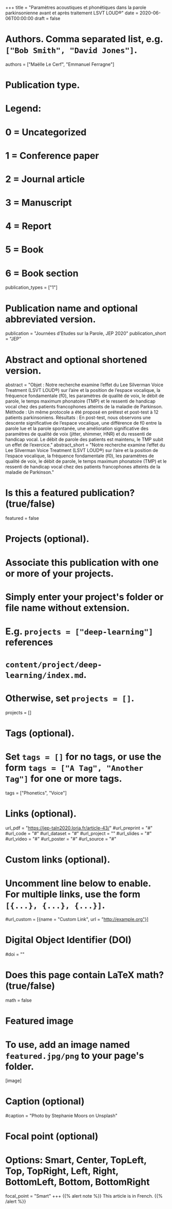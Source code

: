 +++
title = "Paramètres acoustiques et phonétiques dans la parole parkinsonienne avant et après traitement LSVT LOUD®"
date = 2020-06-06T00:00:00
draft = false

# Authors. Comma separated list, e.g. `["Bob Smith", "David Jones"]`.
authors = ["Maëlle Le Cerf", "Emmanuel Ferragne"]

# Publication type.
# Legend:
# 0 = Uncategorized
# 1 = Conference paper
# 2 = Journal article
# 3 = Manuscript
# 4 = Report
# 5 = Book
# 6 = Book section
publication_types = ["1"]

# Publication name and optional abbreviated version.
publication = "Journées d'Etudes sur la Parole, JEP 2020"
publication_short = "JEP"

# Abstract and optional shortened version.
abstract = "Objet : Notre recherche examine l’effet du Lee Silverman Voice Treatment (LSVT LOUD®) sur l’aire et la position de l’espace vocalique, la fréquence fondamentale (f0), les paramètres de qualité de voix, le débit de parole, le temps maximum phonatoire (TMP) et le ressenti de handicap vocal chez des patients francophones atteints de la maladie de Parkinson. Méthode : Un même protocole a été proposé en prétest et post-test à 12 patients parkinsoniens. Résultats : En post-test, nous observons une descente significative de l’espace vocalique, une différence de f0 entre la parole lue et la parole spontanée, une amélioration significative des paramètres de qualité de voix (jitter, shimmer, HNR) et du ressenti de handicap vocal. Le débit de parole des patients est maintenu, le TMP subit un effet de l’exercice."
abstract_short = "Notre recherche examine l’effet du Lee Silverman Voice Treatment (LSVT LOUD®) sur l’aire et la position de l’espace vocalique, la fréquence fondamentale (f0), les paramètres de qualité de voix, le débit de parole, le temps maximum phonatoire (TMP) et le ressenti de handicap vocal chez des patients francophones atteints de la maladie de Parkinson."

# Is this a featured publication? (true/false)
featured = false

# Projects (optional).
#   Associate this publication with one or more of your projects.
#   Simply enter your project's folder or file name without extension.
#   E.g. `projects = ["deep-learning"]` references 
#   `content/project/deep-learning/index.md`.
#   Otherwise, set `projects = []`.
projects = []

# Tags (optional).
#   Set `tags = []` for no tags, or use the form `tags = ["A Tag", "Another Tag"]` for one or more tags.
tags = ["Phonetics", "Voice"]

# Links (optional).
url_pdf = "https://jep-taln2020.loria.fr/article-43/"
#url_preprint = "#"
#url_code = "#"
#url_dataset = "#"
#url_project = ""
#url_slides = "#"
#url_video = "#"
#url_poster = "#"
#url_source = "#"

# Custom links (optional).
#   Uncomment line below to enable. For multiple links, use the form `[{...}, {...}, {...}]`.
#url_custom = [{name = "Custom Link", url = "http://example.org"}]

# Digital Object Identifier (DOI)
#doi = ""

# Does this page contain LaTeX math? (true/false)
math = false

# Featured image
# To use, add an image named `featured.jpg/png` to your page's folder. 
[image]
  # Caption (optional)
  #caption = "Photo by Stephanie Moors on Unsplash"

  # Focal point (optional)
  # Options: Smart, Center, TopLeft, Top, TopRight, Left, Right, BottomLeft, Bottom, BottomRight
  focal_point = "Smart"
+++
{{% alert note %}}
This article is in French.
{{% /alert %}}
